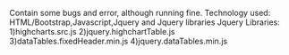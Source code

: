 Contain some bugs and error, although running fine.
Technology used: HTML/Bootstrap,Javascript,Jquery and Jquery libraries
Jquery Libraries:
1)highcharts.src.js
2)jquery.highchartTable.js
3)dataTables.fixedHeader.min.js
4)jquery.dataTables.min.js
